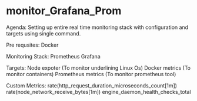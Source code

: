 # monitor_Grafana_Prom

Agenda:
Setting up entire real time monitoring stack with configuration and targets using single command.

Pre requsites:
Docker

Monitoring Stack:
Prometheus
Grafana

Targets:
Node expoter (To monitor underlining Linux Os)
Docker metrics (To monitor containers)
Prometheus metrics (To monitor prometheus tool)

Custom Metrics:
rate(http_request_duration_microseconds_count[1m])
rate(node_network_receive_bytes[1m])
engine_daemon_health_checks_total
